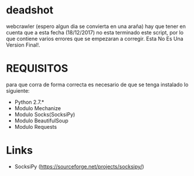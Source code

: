 # deadshot
webcrawler (espero algun dia se convierta en una araña)
hay que tener en cuenta que a esta fecha (18/12/2017) no esta terminado este script, por lo que contiene varios errores que se empezaran a corregir. Esta No Es Una Version Final!.

#  REQUISITOS
para que corra de forma correcta es necesario de que se tenga instalado lo siguiente:

* Python 2.7.*
* Modulo Mechanize
* Modulo Socks(SocksiPy)
* Modulo BeautifulSoup
* Modulo Requests

# Links
* SocksiPy (https://sourceforge.net/projects/socksipy/)
